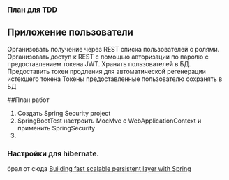 ### План для TDD 
## Приложение пользователи
Организовать получение через REST списка пользователей с ролями.
Организовать доступ к REST с помощью авторизации по паролю с предоставлением токена JWT.
Хранить пользователей в БД.
Предоставить токен продления для автоматической регенерации истекшего токена
Токены предоставленные пользователю сохранять в БД 

##План работ
1. Создать Spring Security project
2. SpringBootTest
    настроить MocMvc c WebApplicationContext и применить SpringSecurity
3. 

### Настройки для hibernate.
брал от сюда [Building fast scalable persistent layer with Spring](https://youtu.be/smyFi4OCHDE?t=310)